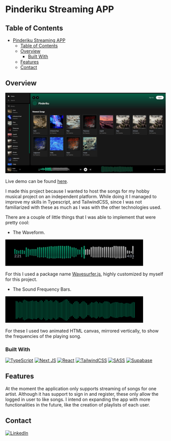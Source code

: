 # Pinderiku Streaming APP

## Table of Contents

- [Pinderiku Streaming APP](#pinderiku-streaming-app)
  - [Table of Contents](#table-of-contents)
  - [Overview](#overview)
    - [Built With](#built-with)
  - [Features](#features)
  - [Contact](#contact)

## Overview

[![Project Overview](/public/img/pinderiku-streamer-overview.jpg)](https://pinderiku.vercel.app/)

Live demo can be found [here](https://pinderiku.vercel.app/).

I made this project because I wanted to host the songs for my hobby musical project on an independent platform. While doing it I managed to improve my skills in Typescript, and TailwindCSS, since I was not familiarized with these as much as I was with the other technologies used.

There are a couple of little things that I was able to implement that were pretty cool:

- The Waveform.

![Waveform](/public/img/waveform.gif)

For this I used a package name [Wavesurfer.js](https://wavesurfer.xyz/), highly customized by myself for this project.

- The Sound Frequency Bars.

![Frequency Bars](/public/img/bars.gif)

For these I used two animated HTML canvas, mirrored vertically, to show the frequencies of the playing song.

<!-- TODO:
    1. Describe my overall experience in a couple of sentences.
    2. List a few specific technical things that I learned or improved on.
    3. Share any other tips or guidance for others attempting this or something similar.
 -->

### Built With

[![TypeScript](https://img.shields.io/badge/typescript-%23007ACC.svg?style=for-the-badge&logo=typescript&logoColor=white)](https://www.typescriptlang.org/)
[![Next JS](https://img.shields.io/badge/Next-black?style=for-the-badge&logo=next.js&logoColor=white)](https://nextjs.org/)
[![React](https://img.shields.io/badge/react-%2320232a.svg?style=for-the-badge&logo=react&logoColor=%2361DAFB)](https://react.dev/)
[![TailwindCSS](https://img.shields.io/badge/tailwindcss-%2338B2AC.svg?style=for-the-badge&logo=tailwind-css&logoColor=white)](https://tailwindcss.com/)
[![SASS](https://img.shields.io/badge/SASS-hotpink.svg?style=for-the-badge&logo=SASS&logoColor=white)](https://sass-lang.com/)
[![Supabase](https://img.shields.io/badge/Supabase-3ECF8E?style=for-the-badge&logo=supabase&logoColor=white)](https://supabase.com/)

## Features

At the moment the application only supports streaming of songs for one artist. Although it has support to sign in and register, these only allow the logged in user to like songs. I intend on expanding the app with more functionalities in the future, like the creation of playlists of each user.

## Contact

[![LinkedIn](https://img.shields.io/badge/linkedin-%230077B5.svg?style=for-the-badge&logo=linkedin&logoColor=white)](https://www.linkedin.com/in/joao-m-branco/)

<!-- TODO: Include icons and links to your RELEVANT, PROFESSIONAL 'DEV-ORIENTED' social media. LinkedIn and dev.to are minimum. -->
